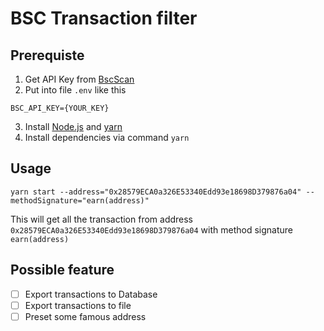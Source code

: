 # BSC Transaction filter

## Prerequiste

1. Get API Key from [BscScan](https://www.bscscan.com/)
1. Put into file `.env` like this

```
BSC_API_KEY={YOUR_KEY}
```

3. Install [Node.js](https://nodejs.org/en/) and [yarn](https://yarnpkg.com/)
4. Install dependencies via command `yarn`

## Usage

```
yarn start --address="0x28579ECA0a326E53340Edd93e18698D379876a04" --methodSignature="earn(address)"
```

This will get all the transaction from address `0x28579ECA0a326E53340Edd93e18698D379876a04` with method signature `earn(address)`

## Possible feature

- [ ] Export transactions to Database
- [ ] Export transactions to file
- [ ] Preset some famous address
